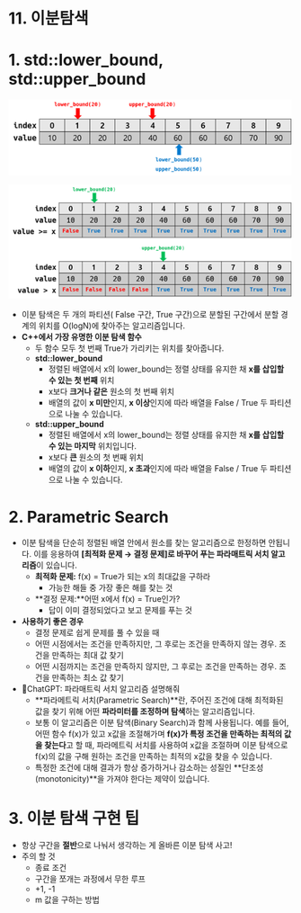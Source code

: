 # 11. 이분탐색

# 1. **std::lower_bound, std::upper_bound**

![download.png](11%20%E1%84%8B%E1%85%B5%E1%84%87%E1%85%AE%E1%86%AB%E1%84%90%E1%85%A1%E1%86%B7%E1%84%89%E1%85%A2%E1%86%A8%20924133ce7c60434f8caa8c7b6fb6f2e0/download.png)

![download.png](11%20%E1%84%8B%E1%85%B5%E1%84%87%E1%85%AE%E1%86%AB%E1%84%90%E1%85%A1%E1%86%B7%E1%84%89%E1%85%A2%E1%86%A8%20924133ce7c60434f8caa8c7b6fb6f2e0/download%201.png)

- 이분 탐색은 두 개의 파티션( False 구간, True 구간)으로 분할된 구간에서 분할 경계의 위치를 O(logN)에 찾아주는 알고리즘입니다.
- **C++에서 가장 유명한 이분 탐색 함수**
  - 두 함수 모두 첫 번째 True가 가리키는 위치를 찾아줍니다.
  - **std::lower_bound**
    - 정렬된 배열에서 x의 lower_bound는 정렬 상태를 유지한 채 **x를 삽입할 수 있는 첫 번째** 위치
    - x보다 **크거나 같은** 원소의 첫 번째 위치
    - 배열의 값이 **x 미만**인지, **x 이상**인지에 따라 배열을 False / True 두 파티션으로 나눌 수 있습니다.
  - **std::upper_bound**
    - 정렬된 배열에서 x의 lower_bound는 정렬 상태를 유지한 채 **x를 삽입할 수 있는 마지막** 위치입니다.
    - x보다 **큰** 원소의 첫 번째 위치
    - 배열의 값이 **x 이하**인지, **x 초과**인지에 따라 배열을 False / True 두 파티션으로 나눌 수 있습니다.

# 2. **Parametric Search**

- 이분 탐색을 단순히 정렬된 배열 안에서 원소를 찾는 알고리즘으로 한정하면 안됩니다. 이를 응용하여 **[최적화 문제 → 결정 문제]로 바꾸어 푸는 파라매트릭 서치 알고리즘**이 있습니다.
  - **최적화 문제:** f(x) = True가 되는 x의 최대값을 구하라
    - 가능한 해들 중 가장 좋은 해를 찾는 것
  - **결정 문제:**어떤 x에서 f(x) = True인가?
    - 답이 이미 결정되었다고 보고 문제를 푸는 것
- **사용하기 좋은 경우**
  - 결정 문제로 쉽게 문제를 풀 수 있을 때
  - 어떤 시점에서는 조건을 만족하지만, 그 후로는 조건을 만족하지 않는 경우. 조건을 만족하는 최대 값 찾기
  - 어떤 시점까지는 조건을 만족하지 않지만, 그 후로는 조건을 만족하는 경우. 조건을 만족하는 최소 값 찾기
- 🤖ChatGPT: 파라매트릭 서치 알고리즘 설명해줘
  - **파라메트릭 서치(Parametric Search)**란, 주어진 조건에 대해 최적화된 값을 찾기 위해 어떤 **파라미터를 조정하며 탐색**하는 알고리즘입니다.
  - 보통 이 알고리즘은 이분 탐색(Binary Search)과 함께 사용됩니다. 예를 들어, 어떤 함수 f(x)가 있고 x값을 조절해가며 **f(x)가 특정 조건을 만족하는 최적의 값을 찾는다**고 할 때, 파라메트릭 서치를 사용하여 x값을 조절하며 이분 탐색으로 f(x)의 값을 구해 원하는 조건을 만족하는 최적의 x값을 찾을 수 있습니다.
  - 특정한 조건에 대해 결과가 항상 증가하거나 감소하는 성질인 **단조성(monotonicity)**을 가져야 한다는 제약이 있습니다.

# 3. **이분 탐색 구현 팁**

- 항상 구간을 **절반**으로 나눠서 생각하는 게 올바른 이분 탐색 사고!
- 주의 할 것
  - 종료 조건
  - 구간을 쪼개는 과정에서 무한 루프
  - +1, -1
  - m 값을 구하는 방법
